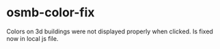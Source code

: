 # osmb-color-fix
Colors on 3d buildings were not displayed properly when clicked. Is fixed now in local js file.
